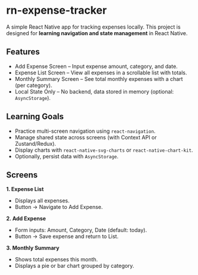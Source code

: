 # rn-expense-tracker
A simple React Native app for tracking expenses locally.
This project is designed for **learning navigation and state management** in React Native.

## Features
- Add Expense Screen – Input expense amount, category, and date.
- Expense List Screen – View all expenses in a scrollable list with totals.
- Monthly Summary Screen – See total monthly expenses with a chart (per category).
- Local State Only – No backend, data stored in memory (optional: `AsyncStorage`).

## Learning Goals
- Practice multi-screen navigation using `react-navigation`.
- Manage shared state across screens (with Context API or Zustand/Redux).
- Display charts with `react-native-svg-charts` or `react-native-chart-kit`.
- Optionally, persist data with `AsyncStorage`.

## Screens
**1. Expense List**
- Displays all expenses.
- Button → Navigate to Add Expense.

**2. Add Expense**
- Form inputs: Amount, Category, Date (default: today).
- Button → Save expense and return to List.

**3. Monthly Summary**
- Shows total expenses this month.
- Displays a pie or bar chart grouped by category.